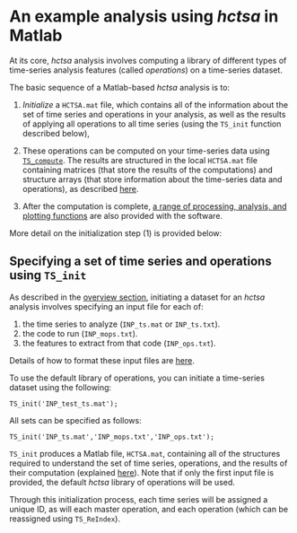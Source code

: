 # An example analysis using *hctsa* in Matlab

At its core, *hctsa* analysis involves computing a library of different types of time-series analysis features (called *operations*) on a time-series dataset.
<!--## Overview of an analysis-->

The basic sequence of a Matlab-based *hctsa* analysis is to:
1. *Initialize* a `HCTSA.mat` file, which contains all of the information about the set of time series and operations in your analysis, as well as the results of applying all operations to all time series (using the `TS_init` function described below),

2. These operations can be computed on your time-series data using [`TS_compute`](calculating.md). The results are structured in the local `HCTSA.mat` file containing matrices (that store the results of the computations) and structure arrays (that store information about the time-series data and operations), as described [here](hctsa_structure.md).

3. After the computation is complete, [a range of processing, analysis, and plotting functions](analyzing_visualizing.md) are also provided with the software.

More detail on the initialization step (1) is provided below:

## Specifying a set of time series and operations using `TS_init`

As described in the [overview section](setup.md), initiating a dataset for an *hctsa* analysis involves specifying an input file for each of:
1. the time series to analyze (`INP_ts.mat` or `INP_ts.txt`).
2. the code to run (`INP_mops.txt`).
3. the features to extract from that code (`INP_ops.txt`).

Details of how to format these input files are [here](input_files.md).

To use the default library of operations, you can initiate a time-series dataset using the following:

    TS_init('INP_test_ts.mat');

All sets can be specified as follows:

    TS_init('INP_ts.mat','INP_mops.txt','INP_ops.txt');

`TS_init` produces a Matlab file, `HCTSA.mat`, containing all of the structures required to understand the set of time series, operations, and the results of their computation (explained [here](hctsa_structure.md)).
Note that if only the first input file is provided, the default *hctsa* library of operations will be used.

Through this initialization process, each time series will be assigned a unique ID, as will each master operation, and each operation (which can be reassigned using `TS_ReIndex`).
